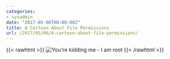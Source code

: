 ```yaml
---
categories:
- sysadmin
date: "2017-05-06T00:00:00Z"
title: A Cartoon About File Permissions
url: /2017/05/06/A-cartoon-about-file-permissions/
---
```

{{< rawhtml >}}
<img src="https://hit-comic.com/wp-content/uploads/2017/05/Strip-266-LowRes.jpg" alt="You're kidding me - I am root" />
{{< /rawhtml >}}

